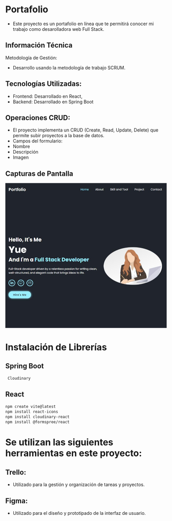 # Portafolio
 - Este proyecto es un portafolio en línea que te permitirá conocer mi trabajo como desarolladora web Full Stack.
## Información Técnica

Metodología de Gestión:
 - Desarrollo usando la metodología de trabajo SCRUM.
 
## Tecnologías Utilizadas:
 - Frontend: Desarrollado en React,
 - Backend: Desarrollado en Spring Boot
## Operaciones CRUD:
 - El proyecto implementa un CRUD (Create, Read, Update, Delete) que permite subir proyectos a la base de datos.
 - Campos del formulario:
 - Nombre
 - Descripción
 - Imagen

## Capturas de Pantalla
![Screenshot](home.JPG)

# Instalación de Librerías
  ## Spring Boot
     Cloudinary

  ## React 
  ```
  npm create vite@latest
  npm install react-icons
  npm install cloudinary-react
  npm install @formspree/react
```
# Se utilizan las siguientes herramientas en este proyecto:

## Trello: 
 - Utilizado para la gestión y organización de tareas y proyectos. 

## Figma: 
 - Utilizado para el diseño y prototipado de la interfaz de usuario. 
